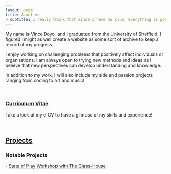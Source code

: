 ```yaml
---
layout: page
title: About me
> subtitle: I really think that since I have no clue, everything is possible
---
```


My name is Vince Doyo, and I graduated from the University of Sheffield. I figured I might as well create a website as some sort of archive to keep a record of my progress. 

I enjoy working on challenging problems that positively affect individuals or organisations. I am always open to trying new methods and ideas as I believe that new perspectives can develop understanding and knowledge.

In addition to my work, I will also include my side and passion projects ranging from coding to art and music!

&nbsp;
&nbsp;

### <ins> [Curriculum Vitae](https://vincedoyo.xyz/cv) <ins/>
Take a look at my e-CV to have a glimpse of my skills and experience!

&nbsp;
&nbsp;

## <ins> [Projects](https://vincedoyo.xyz/projects) <ins>
### Notable Projects
\- [State of Play Workshop with The Glass-House](https://vincedoyo.xyz/2022-08-31-The-Glass-House/)

&nbsp;
